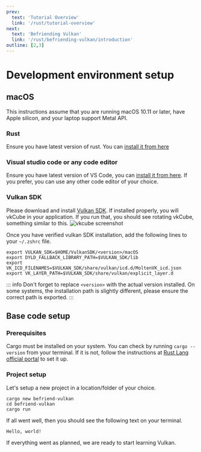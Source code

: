 ```yaml
---
prev:
  text: 'Tutorial Overview'
  link: '/rust/tutorial-overview'
next:
  text: 'Befriending Vulkan'
  link: '/rust/befriending-vulkan/introduction'
outline: [2,3]
---
```


# Development environment setup

## **macOS**
This instructions assume that you are running macOS 10.11 or later, have Apple silicon, and your laptop support Metal API.

<!-- ### homebrew
If you don't have brew installed, please [install it from here](https://brew.sh/) -->

### Rust
Ensure you have latest version of rust. You can [install it from here](https://www.rust-lang.org/tools/install)

### Visual studio code or any code editor
Ensure you have latest version of VS Code, you can [install it from here](https://code.visualstudio.com/download). If you prefer, you can use any other code editor of your choice.

### Vulkan SDK
Please download and install [Vulkan SDK](https://vulkan.lunarg.com/). If installed properly, you will vkCube in your application. If you run that, you should see rotating vkCube, something similar to this.
![vkcube screenshot](/vkcube.png)

Once you have verified vulkan SDK installation, add the following lines to your `~/.zshrc` file.
``` shell
export VULKAN_SDK=$HOME/VulkanSDK/<version>/macOS
export DYLD_FALLBACK_LIBRARY_PATH=$VULKAN_SDK/lib
export VK_ICD_FILENAMES=$VULKAN_SDK/share/vulkan/icd.d/MoltenVK_icd.json
export VK_LAYER_PATH=$VULKAN_SDK/share/vulkan/explicit_layer.d
```

::: info
Don't forget to replace `<version>` with the actual version installed. On some systems, the installation path is slightly different, please ensure the correct path is exported.
:::

## Base code setup

### Prerequisites
Cargo must be installed on your system. You can check by running `cargo --version` from your terminal. If it is not, follow the instructions at [Rust Lang official portal](https://www.rust-lang.org/) to set it up.

### Project setup
Let's setup a new project in a location/folder of your choice.

``` shell
cargo new befriend-vulkan
cd befriend-vulkan
cargo run
```

If all went well, then you should see the following text on your terminal.
``` text
Hello, world!
```

If everything went as planned, we are ready to start learning Vulkan.
